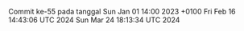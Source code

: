 Commit ke-55 pada tanggal Sun Jan 01 14:00 2023 +0100
Fri Feb 16 14:43:06 UTC 2024
Sun Mar 24 18:13:34 UTC 2024
